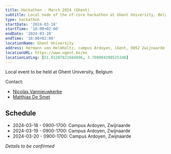 ```yaml
---
title: Hackathon - March 2024 (Ghent)
subtitle: Local node of the nf-core hackathon at Ghent University, Belgium.
type: hackathon
startDate: '2024-03-18'
startTime: '10:00+02:00'
endDate: '2024-03-20'
endTime: '18:00+02:00'
locationName: Ghent University
address: Hermann von Helmholtz, campus Ardoyen, iGent, 9052 Zwijnaarde, Belgium
locationURL: https://www.ugent.be/en
locationLatLng: [51.01287821684896, 3.708004390525348]
---
```


Local event to be held at Ghent University, Belgium

Contact:

- [<i class="fab fa-slack"></i> Nicolas Vannieuwkerke](https://nfcore.slack.com/team/U03CKGEU3LZ)
- [<i class="fab fa-slack"></i> Matthias De Smet](https://nfcore.slack.com/team/U039DEJ1RJS)

## Schedule

- 2024-03-18 - 0900-1700: Campus Ardoyen, Zwijnaarde
- 2024-03-19 - 0900-1700: Campus Ardoyen, Zwijnaarde
- 2024-03-20 - 0900-1700: Campus Ardoyen, Zwijnaarde

_Details to be confirmed_
